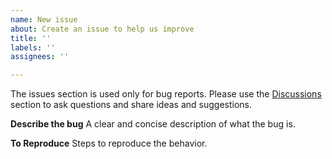 ```yaml
---
name: New issue
about: Create an issue to help us improve
title: ''
labels: ''
assignees: ''

---
```


The issues section is used only for bug reports. Please use the [Discussions](https://github.com/josdejong/mathjs/discussions) section to ask questions and share ideas and suggestions.

**Describe the bug**
A clear and concise description of what the bug is.

**To Reproduce**
Steps to reproduce the behavior.
